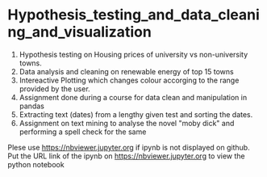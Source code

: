 # Hypothesis_testing_and_data_cleaning_and_visualization
1) Hypothesis testing on Housing prices of university vs non-university towns. 
2) Data analysis and cleaning on renewable energy of top 15 towns
3) Intereactive Plotting which changes colour accorging to the range provided by the user.
4) Assignment done during a course for data clean and manipulation in pandas
5) Extracting text (dates) from a lengthy given test and sorting the dates.
6) Assignment on text mining to analyse the novel "moby dick" and performing a spell check for the same

Plese use https://nbviewer.jupyter.org if ipynb is not displayed on github. Put the URL link of the ipynb on https://nbviewer.jupyter.org to view the python notebook

